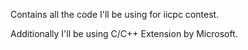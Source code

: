 Contains all the code I'll be using for iicpc contest.

Additionally I'll be using C/C++ Extension by Microsoft.
